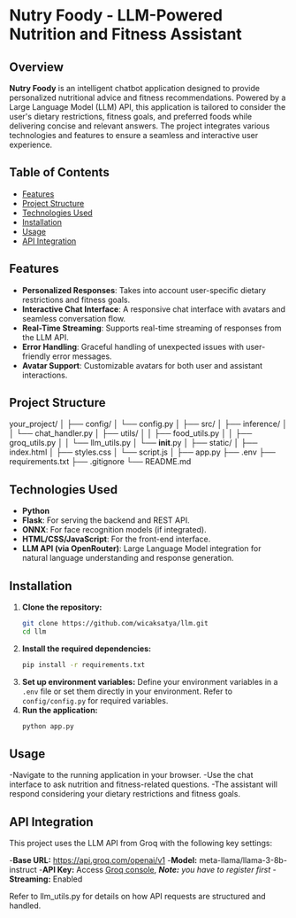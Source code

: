 # Nutry Foody - LLM-Powered Nutrition and Fitness Assistant

## Overview

**Nutry Foody** is an intelligent chatbot application designed to provide personalized nutritional advice and fitness recommendations. Powered by a Large Language Model (LLM) API, this application is tailored to consider the user's dietary restrictions, fitness goals, and preferred foods while delivering concise and relevant answers. The project integrates various technologies and features to ensure a seamless and interactive user experience.

## Table of Contents

- [Features](#features)
- [Project Structure](#project-structure)
- [Technologies Used](#technologies-used)
- [Installation](#installation)
- [Usage](#usage)
- [API Integration](#api-integration)

## Features

- **Personalized Responses**: Takes into account user-specific dietary restrictions and fitness goals.
- **Interactive Chat Interface**: A responsive chat interface with avatars and seamless conversation flow.
- **Real-Time Streaming**: Supports real-time streaming of responses from the LLM API.
- **Error Handling**: Graceful handling of unexpected issues with user-friendly error messages.
- **Avatar Support**: Customizable avatars for both user and assistant interactions.

## Project Structure
your_project/
│
├── config/
│   └── config.py
│
├── src/
│   ├── inference/
│   │   └── chat_handler.py
│   ├── utils/
│   │   ├── food_utils.py
│   │   ├── groq_utils.py
│   │   └── llm_utils.py
│   └── __init__.py
│
├── static/
│   ├── index.html
│   ├── styles.css
│   └── script.js
│
├── app.py
├── .env
├── requirements.txt
├── .gitignore
└── README.md


## Technologies Used

- **Python**
- **Flask**: For serving the backend and REST API.
- **ONNX**: For face recognition models (if integrated).
- **HTML/CSS/JavaScript**: For the front-end interface.
- **LLM API (via OpenRouter)**: Large Language Model integration for natural language understanding and response generation.

## Installation

1. **Clone the repository:**
   ```bash
   git clone https://github.com/wicaksatya/llm.git
   cd llm
   ```
2. **Install the required dependencies:**
   ```bash
   pip install -r requirements.txt
   ```
3. **Set up environment variables:**
   Define your environment variables in a `.env` file or set them directly in your environment. Refer to `config/config.py` for required variables.
4. **Run the application:**
   ```bash
   python app.py
   ```

## Usage

-Navigate to the running application in your browser.
-Use the chat interface to ask nutrition and fitness-related questions.
-The assistant will respond considering your dietary restrictions and fitness goals.

## API Integration 
This project uses the LLM API from Groq with the following key settings:

-**Base URL:** https://api.groq.com/openai/v1
-**Model:** meta-llama/llama-3-8b-instruct
-**API Key:** Access [Groq console](https://console.groq.com/keys), _**Note:**_ _you have to register first_
-**Streaming:** Enabled

Refer to llm_utils.py for details on how API requests are structured and handled.


